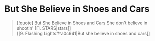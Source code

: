 # But She Believe in Shoes and Cars

> [!quote] But She Believe in Shoes and Cars
She don't believe in shootin' [[1. STARS|stars]]  
[[9. Flashing Lights#^a0c941|But she believe in shoes and cars]]  
